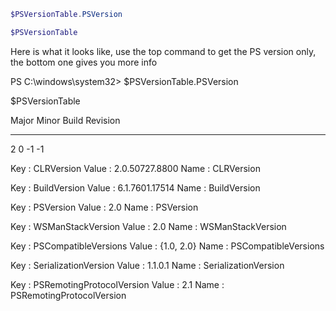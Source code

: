 

```powershell
$PSVersionTable.PSVersion

$PSVersionTable

```

Here is what it looks like, use the top command to get the PS version only, the bottom one gives you more info


PS C:\windows\system32> $PSVersionTable.PSVersion

$PSVersionTable

Major  Minor  Build  Revision
-----  -----  -----  --------
2      0      -1     -1      

Key   : CLRVersion
Value : 2.0.50727.8800
Name  : CLRVersion


Key   : BuildVersion
Value : 6.1.7601.17514
Name  : BuildVersion


Key   : PSVersion
Value : 2.0
Name  : PSVersion


Key   : WSManStackVersion
Value : 2.0
Name  : WSManStackVersion


Key   : PSCompatibleVersions
Value : {1.0, 2.0}
Name  : PSCompatibleVersions


Key   : SerializationVersion
Value : 1.1.0.1
Name  : SerializationVersion


Key   : PSRemotingProtocolVersion
Value : 2.1
Name  : PSRemotingProtocolVersion
